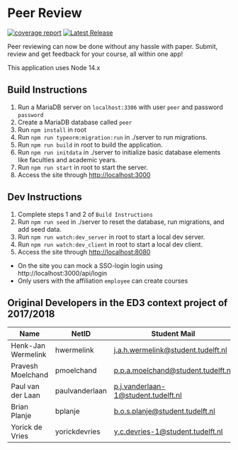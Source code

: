 # Peer Review
[![coverage report](https://gitlab.ewi.tudelft.nl/eip/peer/badges/dev/coverage.svg)](https://gitlab.ewi.tudelft.nl/eip/peer/-/commits/dev)
[![Latest Release](https://gitlab.ewi.tudelft.nl/eip/peer/-/badges/release.svg)](https://gitlab.ewi.tudelft.nl/eip/peer/-/releases)

Peer reviewing can now be done without any hassle with paper. Submit, review and get feedback for your course, all within one app! 

This application uses Node 14.x

## Build Instructions
1. Run a MariaDB server on `localhost:3306` with user `peer` and password `password`
2. Create a MariaDB database called `peer`
3. Run `npm install` in root
4. Run `npm run typeorm:migration:run` in ./server to run migrations.
5. Run `npm run build` in root to build the application.
6. Run `npm run initdata` in ./server to initialize basic database elements like faculties and academic years.
7. Run `npm run start` in root to start the server.
8. Access the site through [http://localhost:3000](http://localhost:3000)

## Dev Instructions
1. Complete steps 1 and 2 of `Build Instructions`
2. Run `npm run seed` in ./server to reset the database, run migrations, and add seed data.
3. Run `npm run watch:dev_server` in root to start a local dev server.
4. Run `npm run watch:dev_client` in root to start a local dev client.
5. Access the site through [http://localhost:8080](http://localhost:8080)

- On the site you can mock a SSO-login login using http://localhost:3000/api/login
- Only users with the affiliation `employee` can create courses

## Original Developers in the ED3 context project of 2017/2018
| Name               | NetID          | Student Mail                        |
|--------------------|----------------|-------------------------------------|
| Henk-Jan Wermelink | hwermelink     | j.a.h.wermelink@student.tudelft.nl  |
| Pravesh Moelchand  | pmoelchand     | p.p.a.moelchand@student.tudelft.nl  |
| Paul van der Laan  | paulvanderlaan | p.j.vanderlaan-1@student.tudelft.nl |
| Brian Planje       | bplanje        | b.o.s.planje@student.tudelft.nl     |
| Yorick de Vries    | yorickdevries  | y.c.devries-1@student.tudelft.nl    |
